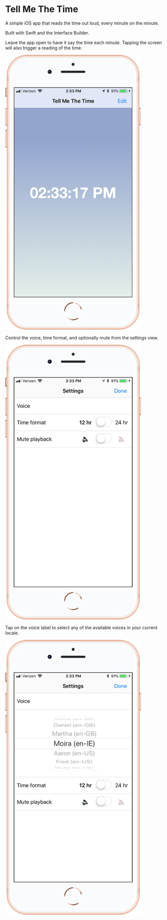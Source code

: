 # Tell Me The Time

A simple iOS app that reads the time out loud, every minute on the minute.

Built with Swift and the Interface Builder.

Leave the app open to have it say the time each minute. Tapping the screen will also trigger a reading of the time.

<img alt="app" src="screenshots/screenshot-01-app.png" width="434" height="877" />

Control the voice, time format, and optionally mute from the settings view.

<img alt="settings" src="screenshots/screenshot-02-settings.png" width="434" height="877" />

Tap on the voice label to select any of the available voices in your current locale.

<img alt="voice settings" src="screenshots/screenshot-03-settings-voice.png" width="434" height="877" />
